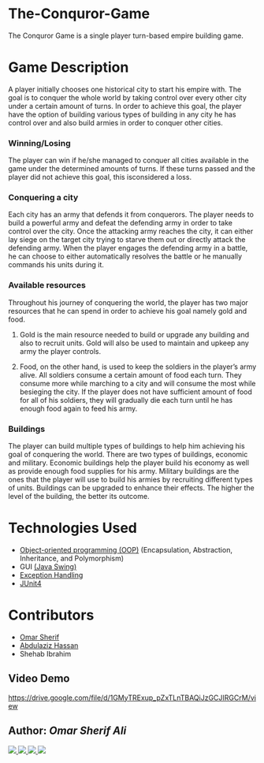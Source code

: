 # The-Conquror-Game

The Conquror Game is a single player turn-based empire building game.

# Game Description
A player initially chooses one historical city to start his empire with. The goal is to conquer the whole world by taking control over every other city under a certain amount of turns. In order to achieve this goal, the player have the option of building various types of building in any city he has control over and also build armies in order to conquer other cities.


### Winning/Losing

The player can win if he/she managed to conquer all cities available in the game under the determined amounts of turns. If these turns passed and the player did not achieve this goal, this isconsidered a loss.

### Conquering a city

Each city has an army that defends it from conquerors. The player needs to build a powerful
army and defeat the defending army in order to take control over the city. Once the attacking
army reaches the city, it can either lay siege on the target city trying to starve them out or
directly attack the defending army. When the player engages
the defending army in a battle, he can choose to either automatically resolves the battle or
he manually commands his units during it.

### Available resources

Throughout his journey of conquering the world, the player has two major resources that he
can spend in order to achieve his goal namely gold and food.

1. Gold is the main resource needed to build or upgrade any building and also to recruit
units. Gold will also be used to maintain and upkeep any army the player controls.

2. Food, on the other hand, is used to keep the soldiers in the player’s army alive. All
soldiers consume a certain amount of food each turn. They consume more while marching
to a city and will consume the most while besieging the city. If the player does not have
sufficient amount of food for all of his soldiers, they will gradually die each turn until he
has enough food again to feed his army.

### Buildings
The player can build multiple types of buildings to help him achieving his goal of conquering
the world. There are two types of buildings, economic and military. Economic buildings help
the player build his economy as well as provide enough food supplies for his army. Military
buildings are the ones that the player will use to build his armies by recruiting different types of
units. Buildings can be upgraded to enhance their effects. The higher the level of the building,
the better its outcome.

# Technologies Used

* [Object-oriented programming (OOP)](https://en.wikipedia.org/wiki/Object-oriented_programming#:~:text=Object%2Doriented%20programming%20(OOP),(often%20known%20as%20methods)) (Encapsulation, Abstraction, Inheritance, and Polymorphism)
* GUI [(Java Swing)](https://www.javatpoint.com/java-swing)
* [Exception Handling](https://www.javatpoint.com/exception-handling-in-java)
* [JUnit4](https://junit.org/junit4/)

# Contributors
* [Omar Sherif](https://github.com/omar-sherif9992)
* [Abdulaziz Hassan](https://github.com/Abdulaziz-Hassan)
* Shehab Ibrahim

## Video Demo
https://drive.google.com/file/d/1GMyTRExup_pZxTLnTBAQiJzGCJIRGCrM/view

## Author: <i>Omar Sherif Ali</i>
<a href="https://github.com/omar-sherif9992">
	<img src="https://img.shields.io/badge/GitHub-100000?style=for-the-badge&logo=github&logoColor=white" />
</a>
<a href="https://www.linkedin.com/in/omar-sherif-2152021a3/">
	<img src="https://img.shields.io/badge/LinkedIn-0077B5?style=for-the-badge&logo=linkedin&logoColor=white">
</a>

<a href="mailto: omar.sherif9992@gmail.com">
	<img src="https://img.shields.io/badge/ProtonMail-8B89CC?style=for-the-badge&logo=protonmail&logoColor=white">
</a>
<a href="mailto: omar.sherif9992@gmail.com">
	<img src="https://img.shields.io/badge/Gmail-D14836?style=for-the-badge&logo=gmail&logoColor=white">
</a>

